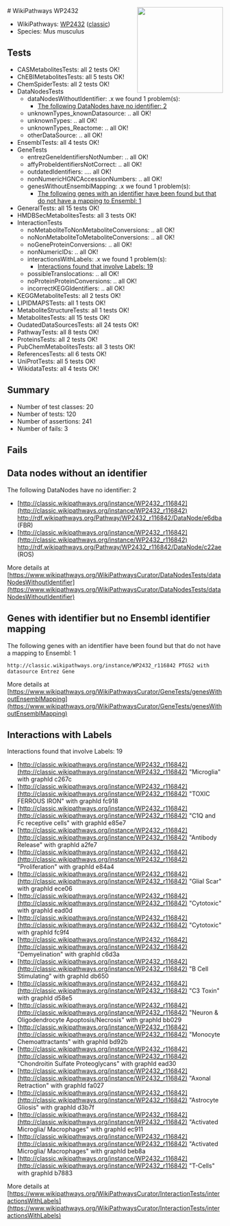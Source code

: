 <img style="float: right; width: 200px" src="https://upload.wikimedia.org/wikipedia/commons/thumb/8/83/Wplogo_with_text_500.png/640px-Wplogo_with_text_500.png" />
# WikiPathways WP2432

* WikiPathways: [WP2432](https://wikipathways.org/pathways/WP2432) ([classic](https://classic.wikipathways.org/instance/WP2432))
* Species: Mus musculus
## Tests
* CASMetabolitesTests: all 2 tests OK!
* ChEBIMetabolitesTests: all 5 tests OK!
* ChemSpiderTests: all 2 tests OK!
* DataNodesTests
    * dataNodesWithoutIdentifier: .x we found 1 problem(s):
        * [The following DataNodes have no identifier: 2](#d2d32fa1)
    * unknownTypes_knownDatasource: .. all OK!
    * unknownTypes: .. all OK!
    * unknownTypes_Reactome: .. all OK!
    * otherDataSource: .. all OK!
* EnsemblTests: all 4 tests OK!
* GeneTests
    * entrezGeneIdentifiersNotNumber: .. all OK!
    * affyProbeIdentifiersNotCorrect: .. all OK!
    * outdatedIdentifiers: .... all OK!
    * nonNumericHGNCAccessionNumbers: .. all OK!
    * genesWithoutEnsemblMapping: .x we found 1 problem(s):
        * [The following genes with an identifier have been found but that do not have a mapping to Ensembl: 1](#40286d83)
* GeneralTests: all 15 tests OK!
* HMDBSecMetabolitesTests: all 3 tests OK!
* InteractionTests
    * noMetaboliteToNonMetaboliteConversions: .. all OK!
    * noNonMetaboliteToMetaboliteConversions: .. all OK!
    * noGeneProteinConversions: .. all OK!
    * nonNumericIDs: .. all OK!
    * interactionsWithLabels: .x we found 1 problem(s):
        * [Interactions found that involve Labels: 19](#fe97a8c1)
    * possibleTranslocations: .. all OK!
    * noProteinProteinConversions: .. all OK!
    * incorrectKEGGIdentifiers: .. all OK!
* KEGGMetaboliteTests: all 2 tests OK!
* LIPIDMAPSTests: all 1 tests OK!
* MetaboliteStructureTests: all 1 tests OK!
* MetabolitesTests: all 15 tests OK!
* OudatedDataSourcesTests: all 24 tests OK!
* PathwayTests: all 8 tests OK!
* ProteinsTests: all 2 tests OK!
* PubChemMetabolitesTests: all 3 tests OK!
* ReferencesTests: all 6 tests OK!
* UniProtTests: all 5 tests OK!
* WikidataTests: all 4 tests OK!


## Summary

* Number of test classes: 20
* Number of tests: 120
* Number of assertions: 241
* Number of fails: 3

## Fails

<a name="d2d32fa1" />

## Data nodes without an identifier

The following DataNodes have no identifier: 2

* [http://classic.wikipathways.org/instance/WP2432_r116842](http://classic.wikipathways.org/instance/WP2432_r116842) http://rdf.wikipathways.org/Pathway/WP2432_r116842/DataNode/e6dba (FBR)
* [http://classic.wikipathways.org/instance/WP2432_r116842](http://classic.wikipathways.org/instance/WP2432_r116842) http://rdf.wikipathways.org/Pathway/WP2432_r116842/DataNode/c22ae (ROS)


More details at [https://www.wikipathways.org/WikiPathwaysCurator/DataNodesTests/dataNodesWithoutIdentifier](https://www.wikipathways.org/WikiPathwaysCurator/DataNodesTests/dataNodesWithoutIdentifier)

<a name="40286d83" />

## Genes with identifier but no Ensembl identifier mapping

The following genes with an identifier have been found but that do not have a mapping to Ensembl: 1
```
http://classic.wikipathways.org/instance/WP2432_r116842 PTGS2 with datasource Entrez Gene
```

More details at [https://www.wikipathways.org/WikiPathwaysCurator/GeneTests/genesWithoutEnsemblMapping](https://www.wikipathways.org/WikiPathwaysCurator/GeneTests/genesWithoutEnsemblMapping)

<a name="fe97a8c1" />

## Interactions with Labels

Interactions found that involve Labels: 19

* [http://classic.wikipathways.org/instance/WP2432_r116842](http://classic.wikipathways.org/instance/WP2432_r116842) "Microglia" with graphId c267c
* [http://classic.wikipathways.org/instance/WP2432_r116842](http://classic.wikipathways.org/instance/WP2432_r116842) "TOXIC FERROUS
IRON" with graphId fc918
* [http://classic.wikipathways.org/instance/WP2432_r116842](http://classic.wikipathways.org/instance/WP2432_r116842) "C1Q and Fc receptive cells" with graphId e85e7
* [http://classic.wikipathways.org/instance/WP2432_r116842](http://classic.wikipathways.org/instance/WP2432_r116842) "Antibody Release" with graphId a2fe7
* [http://classic.wikipathways.org/instance/WP2432_r116842](http://classic.wikipathways.org/instance/WP2432_r116842) "Proliferation" with graphId e84a4
* [http://classic.wikipathways.org/instance/WP2432_r116842](http://classic.wikipathways.org/instance/WP2432_r116842) "Glial Scar" with graphId ece06
* [http://classic.wikipathways.org/instance/WP2432_r116842](http://classic.wikipathways.org/instance/WP2432_r116842) "Cytotoxic" with graphId ead0d
* [http://classic.wikipathways.org/instance/WP2432_r116842](http://classic.wikipathways.org/instance/WP2432_r116842) "Cytotoxic" with graphId fc9f4
* [http://classic.wikipathways.org/instance/WP2432_r116842](http://classic.wikipathways.org/instance/WP2432_r116842) "Demyelination" with graphId c6d3a
* [http://classic.wikipathways.org/instance/WP2432_r116842](http://classic.wikipathways.org/instance/WP2432_r116842) "B Cell Stimulating" with graphId db650
* [http://classic.wikipathways.org/instance/WP2432_r116842](http://classic.wikipathways.org/instance/WP2432_r116842) "C3 Toxin" with graphId d58e5
* [http://classic.wikipathways.org/instance/WP2432_r116842](http://classic.wikipathways.org/instance/WP2432_r116842) "Neuron & 
Oligodendrocyte
Apoptosis/Necrosis" with graphId bb029
* [http://classic.wikipathways.org/instance/WP2432_r116842](http://classic.wikipathways.org/instance/WP2432_r116842) "Monocyte Chemoattractants" with graphId bd92b
* [http://classic.wikipathways.org/instance/WP2432_r116842](http://classic.wikipathways.org/instance/WP2432_r116842) "Chondroitin Sulfate 
Proteoglycans" with graphId ead30
* [http://classic.wikipathways.org/instance/WP2432_r116842](http://classic.wikipathways.org/instance/WP2432_r116842) "Axonal Retraction" with graphId fa027
* [http://classic.wikipathways.org/instance/WP2432_r116842](http://classic.wikipathways.org/instance/WP2432_r116842) "Astrocyte Gliosis" with graphId d3b7f
* [http://classic.wikipathways.org/instance/WP2432_r116842](http://classic.wikipathways.org/instance/WP2432_r116842) "Activated Microglia/
Macrophages" with graphId ec911
* [http://classic.wikipathways.org/instance/WP2432_r116842](http://classic.wikipathways.org/instance/WP2432_r116842) "Activated Microglia/
Macrophages" with graphId beb8a
* [http://classic.wikipathways.org/instance/WP2432_r116842](http://classic.wikipathways.org/instance/WP2432_r116842) "T-Cells" with graphId b7883


More details at [https://www.wikipathways.org/WikiPathwaysCurator/InteractionTests/interactionsWithLabels](https://www.wikipathways.org/WikiPathwaysCurator/InteractionTests/interactionsWithLabels)

